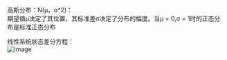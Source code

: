 
高斯分布：N(μ，σ^2)：\
  期望值μ决定了其位置，其标准差σ决定了分布的幅度。当μ = 0,σ = 1时的正态分布是标准正态分布
  
线性系统状态差分方程：\
![image](https://github.com/Freecss123456/from-Calman-filter-to-particle-filter/image/线性系统的状态差分方程.png)
